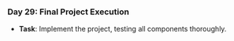 
### Day 29: Final Project Execution
- **Task**: Implement the project, testing all components thoroughly.
